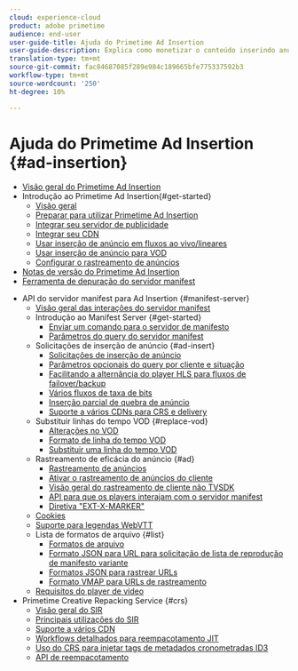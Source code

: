 ```yaml
---
cloud: experience-cloud
product: adobe primetime
audience: end-user
user-guide-title: Ajuda do Primetime Ad Insertion
user-guide-description: Explica como monetizar o conteúdo inserindo anúncios dinâmicos direcionados ao usuário no servidor e engajar o público-alvo com anúncios personalizados.
translation-type: tm+mt
source-git-commit: fac84687085f289e984c189665bfe775337592b3
workflow-type: tm+mt
source-wordcount: '250'
ht-degree: 10%

---
```



# Ajuda do Primetime Ad Insertion  {#ad-insertion}

+ [Visão geral do Primetime Ad Insertion](home.md)
+ Introdução ao Primetime Ad Insertion{#get-started}
   + [Visão geral](get-started-ptai.md)
   + [Preparar para utilizar Primetime Ad Insertion](setup-ptai.md)
   + [Integrar seu servidor de publicidade](integrate-ad-server.md)
   + [Integrar seu CDN](integrate-cdn.md)
   + [Usar inserção de anúncio em fluxos ao vivo/lineares](ad-insertion-live-linear-stream.md)
   + [Usar inserção de anúncio para VOD](ad-insertion-vod.md)
   + [Configurar o rastreamento de anúncios](set-up-ad-tracking.md)
+ [Notas de versão do Primetime Ad Insertion](https://docs.adobe.com/content/help/en/primetime/release-notes/ptai/ptai-19x-release-notes.html)
+ [Ferramenta de depuração do servidor manifest](manifest-server-debugging-tool.md)

<!-- + [Server Side Ad Insertion debugging dashboard](ssai-debugging-dashboard.md)-->
+ API do servidor manifest para Ad Insertion {#manifest-server}
   + [Visão geral das interações do servidor manifest](msapi-topics/ms-overview.md)
   + Introdução ao Manifest Server {#get-started}
      + [Enviar um comando para o servidor de manifesto](msapi-topics/ms-getting-started/ms-sending-cmd.md)
      + [Parâmetros do query do servidor manifest](msapi-topics/ms-getting-started/ms-api-query-params.md)
   + Solicitações de inserção de anúncio {#ad-insert}
      + [Solicitações de inserção de anúncio](msapi-topics/ms-insert-ads/ms-ad-insert.md)
      + [Parâmetros opcionais do query por cliente e situação](msapi-topics/ms-insert-ads/ms-api-query-param-situation.md)
      + [Facilitando a alternância do player HLS para fluxos de failover/backup](msapi-topics/ms-insert-ads/hls-switching-to-failover.md)
      + [Vários fluxos de taxa de bits](msapi-topics/ms-insert-ads/ms-api-mbr-streams.md)
      + [Inserção parcial de quebra de anúncio](msapi-topics/ms-insert-ads/partial-ad-break-insetion.md)
      + [Suporte a vários CDNs para CRS e delivery](msapi-topics/ms-insert-ads/ms-api-multi-cdns-for-crs.md)
   + Substituir linhas do tempo VOD {#replace-vod}
      + [Alterações no VOD](msapi-topics/ms-changes-vod-timeline/ms-replace-vod-timeline.md)
      + [Formato de linha do tempo VOD](msapi-topics/ms-changes-vod-timeline/ms-api-timeline-format.md)
      + [Substituir uma linha do tempo VOD](msapi-topics/ms-changes-vod-timeline/t-ms-replace-vod-timeline.md)
   + Rastreamento de eficácia do anúncio {#ad}
      + [Rastreamento de anúncios](msapi-topics/ms-at-effectiveness/ms-at-overview.md)
      + [Ativar o rastreamento de anúncios do cliente](msapi-topics/ms-at-effectiveness/ms-enable-client-side-ad-tracking.md)
      + [Visão geral do rastreamento de cliente não TVSDK](msapi-topics/ms-at-effectiveness/notvsdk-csat-overview.md)
      + [API para que os players interajam com o servidor manifest](msapi-topics/ms-at-effectiveness/notvsdk-csat-ms-interface.md)
      + [Diretiva &quot;EXT-X-MARKER&quot;](msapi-topics/ms-at-effectiveness/ms-api-playlists.md)
   + [Cookies](msapi-topics/ms-cookies.md)
   + [Suporte para legendas WebVTT](msapi-topics/ms-webvtt-captions.md)
   + Lista de formatos de arquivo {#list}
      + [Formatos de arquivo](msapi-topics/ms-list-file-formats/ms-api-file-formats.md)
      + [Formato JSON para URL para solicitação de lista de reprodução de manifesto variante](msapi-topics/ms-list-file-formats/ms-json-m3u8.md)
      + [Formatos JSON para rastrear URLs](msapi-topics/ms-list-file-formats/notvsdk-csat-sidecar.md)
      + [Formato VMAP para URLs de rastreamento](msapi-topics/ms-list-file-formats/notvsdk-csat-vmap.md)
   + [Requisitos do player de vídeo](msapi-topics/ms-player-req.md)
+ Primetime Creative Repacking Service {#crs}
   + [Visão geral do SIR](creative-repackaging-service/crs-overview.md)
   + [Principais utilizações do SIR](creative-repackaging-service/jit-async-hls-conv.md)
   + [Suporte a vários CDN](creative-repackaging-service/multi-cdn-supportt.md)
   + [Workflows detalhados para reempacotamento JIT](creative-repackaging-service/jit-repackage.md)
   + [Uso do CRS para injetar tags de metadados cronometradas ID3](creative-repackaging-service/inject-id3.md)
   + [API de reempacotamento](creative-repackaging-service/api-repackage.md)
